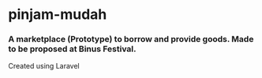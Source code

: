 # pinjam-mudah
### A marketplace (Prototype) to borrow and provide goods. Made to be proposed at Binus Festival.

Created using Laravel
